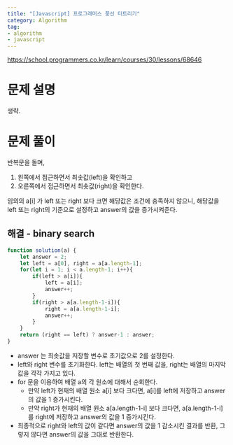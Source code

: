 ```yaml
---
title: "[Javascript] 프로그래머스 풍선 터트리기"
category: Algorithm
tag:
- algorithm
- javascript
---
```


https://school.programmers.co.kr/learn/courses/30/lessons/68646
# 문제 설명
생략.

# 문제 풀이
반복문을 돌며, 
 1) 왼쪽에서 접근하면서 최솟값(left)을 확인하고
 2) 오른쪽에서 접근하면서 최솟값(right)을 확인한다.

임의의 a[i] 가 left 또는 right 보다 크면 해당값은 조건에 충족하지 않으니, 해당값을 left 또는 right의 기준으로 설정하고  answer의 값을 증가시켜준다.

## 해결 - binary search

```javascript
function solution(a) {
    let answer = 2;
    let left = a[0], right = a[a.length-1];
    for(let i = 1; i < a.length-1; i++){
        if(left > a[i]){
            left = a[i];
            answer++;
        }
        if(right > a[a.length-1-i]){
            right = a[a.length-1-i];
            answer++;
        }
    }
    return (right == left) ? answer-1 : answer;
}
```
- answer 는 최솟값을 저장할 변수로 초기값으로 2를 설정한다.
- left와 right 변수를 초기화한다. left는 배열의 첫 번째 값을, right는 배열의 마지막 값을 각각 가지고 있다.
- for 문을 이용하여 배열 a의 각 원소에 대해서 순회한다.
	- 만약 left가 현재의 배열 원소 a[i] 보다 크다면, a[i]를 left에 저장하고 answer의 값을 1 증가시킨다.
	- 만약 right가 현재의 배열 원소 a[a.length-1-i] 보다 크다면, a[a.length-1-i]를 right에 저장하고 answer의 값을 1 증가시킨다.
-  최종적으로 right와 left의 값이 같다면 answer의 값을 1 감소시킨 결과를 반환, 그렇지 않다면 answer의 값을 그대로 반환한다.

